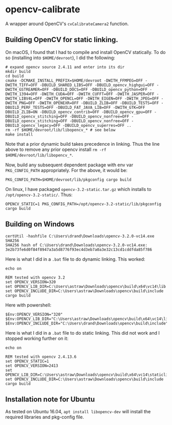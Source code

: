 # opencv-calibrate

A wrapper around OpenCV's `cvCalibrateCamera2` function.

## Building OpenCV for static linking.

On macOS, I found that I had to compile and install OpenCV statically. To do so
(installing into `$HOME/devroot`), I did the following:

    # expand opencv source 2.4.11 and enter into its dir
    mkdir build
    cd build
    cmake -DCMAKE_INSTALL_PREFIX=$HOME/devroot -DWITH_FFMPEG=OFF -DWITH_TIFF=OFF -DBUILD_SHARED_LIBS=OFF -DBUILD_opencv_highgui=OFF -DWITH_GSTREAMER=OFF -DBUILD_DOCS=OFF -DBUILD_opencv_python=OFF -DWITH_1394=OFF -DWITH_CUDA=OFF -DWITH_CUFFT=OFF -DWITH_JASPER=OFF -DWITH_LIBV4L=OFF -DWITH_OPENCL=OFF -DWITH_EIGEN=OFF -DWITH_JPEG=OFF -DWITH_PNG=OFF -DWITH_OPENEXR=OFF -DBUILD_ZLIB=OFF -DBUILD_TESTS=OFF -DBUILD_PERF_TESTS=OFF -DBUILD_FAT_JAVA_LIB=OFF -DWITH_GTK=OFF DBUILD_ZLIB=ON -DBUILD_opencv_contrib=OFF -DBUILD_opencv_gpu=OFF -DBUILD_opencv_stitching=OFF -DBUILD_opencv_nonfree=OFF -DBUILD_opencv_stitching=OFF -DBUILD_opencv_nonfree=OFF -DBUILD_opencv_legacy=OFF -DBUILD_opencv_superres=OFF ..
    rm -rf $HOME/devroot/lib/libopencv_* # see below
    make install

Note that a prior dynamic build takes precedence in linking. Thus the line above
to remove any prior opencv install `rm -rf $HOME/devroot/lib/libopencv_*`.

Now, build any subsequent dependent package with env var `PKG_CONFIG_PATH`
appropriately. For the above, it would be:

    PKG_CONFIG_PATH=$HOME/devroot/lib/pkgconfig cargo build

On linux, I have packaged `opencv-3.2-static.tar.gz` which installs to
`/opt/opencv-3.2-static/`. Thus:

    OPENCV_STATIC=1 PKG_CONFIG_PATH=/opt/opencv-3.2-static/lib/pkgconfig cargo build

## Building on Windows

```
certUtil -hashfile C:\Users\drand\Downloads\opencv-3.2.0-vc14.exe SHA256
SHA256 hash of C:\Users\drand\Downloads\opencv-3.2.0-vc14.exe:
3e2b73fe6d0f84f8947a3a5d8776f93ec4d3eb7a0a3e32c13cd1cddfda85f786
```

Here is what I did in a `.bat` file to do dynamic linking. This worked:

    echo on

    REM tested with opencv 3.2
    set OPENCV_VERSION=320
    set OPENCV_LIB_DIR=C:\Users\astraw\Downloads\opencv\build\x64\vc14\lib
    set OPENCV_INCLUDE_DIR=C:\Users\astraw\Downloads\opencv\build\include
    cargo build

Here with powershell:

```
$Env:OPENCV_VERSION="320"
$Env:OPENCV_LIB_DIR="C:\Users\astraw\Downloads\opencv\build\x64\vc14\lib"
$Env:OPENCV_INCLUDE_DIR="C:\Users\drand\Downloads\opencv\build\include"
```

Here is what I did in a `.bat` file to do static linking. This did not work and I stopped
working further on it:

    echo on

    REM tested with opencv 2.4.13.6
    set OPENCV_STATIC=1
    set OPENCV_VERSION=2413
    set OPENCV_LIB_DIR=C:\Users\astraw\Downloads\opencv\build\x64\vc14\staticlib
    set OPENCV_INCLUDE_DIR=C:\Users\astraw\Downloads\opencv\build\include
    cargo build

## Installation note for Ubuntu

As tested on Ubuntu 16.04, `apt install libopencv-dev` will install the required
libraries and pkg-config file.
